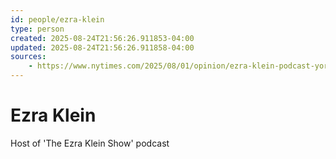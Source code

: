 ```yaml
---
id: people/ezra-klein
type: person
created: 2025-08-24T21:56:26.911853-04:00
updated: 2025-08-24T21:56:26.911858-04:00
sources:
    - https://www.nytimes.com/2025/08/01/opinion/ezra-klein-podcast-yoram-hazony.html
---
```


# Ezra Klein

Host of 'The Ezra Klein Show' podcast

